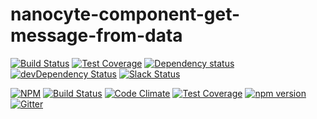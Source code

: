 # nanocyte-component-get-message-from-data

[![Build Status](https://travis-ci.org/octoblu/nanocyte-component-get-message-from-data.svg?branch=master)](https://travis-ci.org/octoblu/nanocyte-component-get-message-from-data)
[![Test Coverage](https://codecov.io/gh/octoblu/nanocyte-component-get-message-from-data/branch/master/graph/badge.svg)](https://codecov.io/gh/octoblu/nanocyte-component-get-message-from-data)
[![Dependency status](http://img.shields.io/david/octoblu/nanocyte-component-get-message-from-data.svg?style=flat)](https://david-dm.org/octoblu/nanocyte-component-get-message-from-data)
[![devDependency Status](http://img.shields.io/david/dev/octoblu/nanocyte-component-get-message-from-data.svg?style=flat)](https://david-dm.org/octoblu/nanocyte-component-get-message-from-data#info=devDependencies)
[![Slack Status](http://community-slack.octoblu.com/badge.svg)](http://community-slack.octoblu.com)

[![NPM](https://nodei.co/npm/nanocyte-component-get-message-from-data.svg?style=flat)](https://npmjs.org/package/nanocyte-component-get-message-from-data)
[![Build Status](https://travis-ci.org/octoblu/nanocyte-component-get-message-from-data.svg?branch=master)](https://travis-ci.org/octoblu/nanocyte-component-get-message-from-data)
[![Code Climate](https://codeclimate.com/github/octoblu/nanocyte-component-get-message-from-data/badges/gpa.svg)](https://codeclimate.com/github/octoblu/nanocyte-component-get-message-from-data)
[![Test Coverage](https://codeclimate.com/github/octoblu/nanocyte-component-get-message-from-data/badges/coverage.svg)](https://codeclimate.com/github/octoblu/nanocyte-component-get-message-from-data)
[![npm version](https://badge.fury.io/js/nanocyte-component-get-message-from-data.svg)](http://badge.fury.io/js/nanocyte-component-get-message-from-data)
[![Gitter](https://badges.gitter.im/octoblu/help.svg)](https://gitter.im/octoblu/help)
